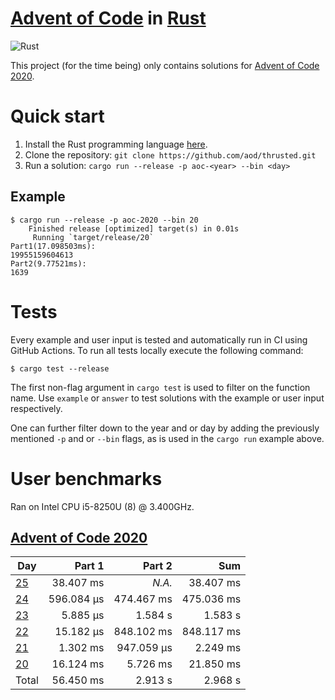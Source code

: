 # [Advent of Code][aoc] in [Rust][rust]

![Rust](https://github.com/aod/thrusted/workflows/Rust/badge.svg)

This project (for the time being) only contains solutions for
[Advent of Code 2020][aoc_2020].

# Quick start

1. Install the Rust programming language [here][rust_install].
2. Clone the repository: `git clone https://github.com/aod/thrusted.git`
2. Run a solution: `cargo run --release -p aoc-<year> --bin <day>`

## Example

```
$ cargo run --release -p aoc-2020 --bin 20
    Finished release [optimized] target(s) in 0.01s
     Running `target/release/20`
Part1(17.098503ms):
19955159604613
Part2(9.77521ms):
1639
```

# Tests

Every example and user input is tested and automatically run in CI using GitHub
Actions. To run all tests locally execute the following command:

```
$ cargo test --release
```

The first non-flag argument in `cargo test` is used to filter on the function
name. Use `example` or `answer` to test solutions with the example or user input
respectively.

One can further filter down to the year and or day by adding the previously
mentioned `-p` and or `--bin` flags, as is used in the `cargo run` example above.

# User benchmarks

Ran on Intel CPU i5-8250U (8) @ 3.400GHz.

## [Advent of Code 2020][aoc_2020]

| Day                | Part 1     | Part 2     | Sum        |
|--------------------|-----------:|-----------:|-----------:|
| [25][aoc_2020_25]  |  38.407 ms |   *N.A.*   |  38.407 ms |
| [24][aoc_2020_24]  | 596.084 µs | 474.467 ms | 475.036 ms |
| [23][aoc_2020_23]  |   5.885 µs |   1.584  s |   1.583  s |
| [22][aoc_2020_22]  |  15.182 µs | 848.102 ms | 848.117 ms |
| [21][aoc_2020_21]  |   1.302 ms | 947.059 µs |   2.249 ms |
| [20][aoc_2020_20]  |  16.124 ms |   5.726 ms |  21.850 ms |
| Total              |  56.450 ms |   2.913  s |   2.968  s |

[rust]: https://www.rust-lang.org
[rust_install]: https://www.rust-lang.org/tools/install
[aoc]: https://adventofcode.com
[aoc_2020]: https://adventofcode.com/2020
[aoc_2020_25]: https://adventofcode.com/2020/day/25
[aoc_2020_24]: https://adventofcode.com/2020/day/24
[aoc_2020_23]: https://adventofcode.com/2020/day/23
[aoc_2020_22]: https://adventofcode.com/2020/day/22
[aoc_2020_21]: https://adventofcode.com/2020/day/21
[aoc_2020_20]: https://adventofcode.com/2020/day/20
